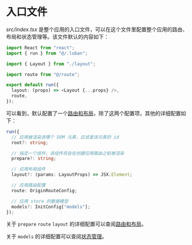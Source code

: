 # 入口文件

*src/index.tsx* 是整个应用的入口文件，可以在这个文件里配置整个应用的路由、布局和状态管理等。该文件默认的内容如下：

```ts
import React from "react";
import { run } from "@/.luban";

import { Layout } from "./layout";

import route from "@/route";

export default run({
  layout: (props) => <Layout {...props} />,
  route,
});
```

可以看到，默认配置了一个[路由和布局](./router-layout.md)，除了这两个配置项，其他的详细配置如下：

```ts
run({
  // 应用被渲染进哪个 DOM 元素，应该是该元素的 id
  root?: string;

  // 指定一个组件，该组件将会在创建应用路由之前被渲染
  prepare?: string;

  // 应用布局组件
  layout?: (params: LayoutProps) => JSX.Element;

  // 应用路由配置
  route: OriginRouteConfig;

  // 应用 store 的数据模型
  models?: InitConfig["models"];
});
```

关于 `prepare` `route` `layout` 的详细配置可以查阅[路由和布局](./router-layout.md)。

关于 `models` 的详细配置可以查阅[状态管理](./store.md)。